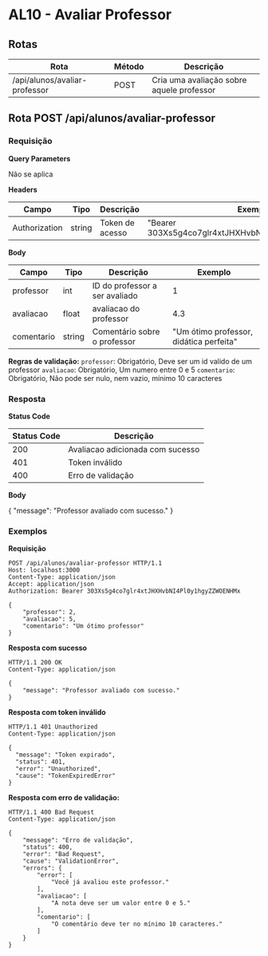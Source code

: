 # AL10 - Avaliar Professor

## Rotas

| Rota                                            | Método | Descrição                                        |
| ----------------------------------------------- | ------ | ------------------------------------------------ |
| /api/alunos/avaliar-professor                   | POST   | Cria uma avaliação sobre aquele professor        |

## Rota POST /api/alunos/avaliar-professor

### Requisição

**Query Parameters**

Não se aplica

**Headers**

| Campo         | Tipo   | Descrição       | Exemplo                                              |
| ------------- | ------ | --------------- | ---------------------------------------------------- |
| Authorization | string | Token de acesso | "Bearer 303Xs5g4co7glr4xtJHXHvbNI4Pl0y1hgyZZWOENHMx" |

**Body**

| Campo            | Tipo   | Descrição                                 | Exemplo                                             |
| ---------------- | ------ | ----------------------------------------- | -----------------------------------                 |
| professor        | int    | ID do professor a ser avaliado            | 1                                                   |
| avaliacao        | float  | avaliacao do professor                    | 4.3                                                 |
| comentario       | string | Comentário sobre o professor              | "Um ótimo professor, didática perfeita"             |

**Regras de validação:**
`professor`: Obrigatório, Deve ser um id valido de um professor
`avaliacao`: Obrigatório, Um numero entre 0 e 5
`comentario`: Obrigatório, Não pode ser nulo, nem vazio, mínimo 10 caracteres

### Resposta

**Status Code**

| Status Code | Descrição                        |
| ----------- | -------------------------------- |
| 200         | Avaliacao adicionada com sucesso |
| 401         | Token inválido                   |
| 400         | Erro de validação                |

**Body**

{
	"message": "Professor avaliado com sucesso."
}

### Exemplos

**Requisição**

```
POST /api/alunos/avaliar-professor HTTP/1.1
Host: localhost:3000
Content-Type: application/json
Accept: application/json
Authorization: Bearer 303Xs5g4co7glr4xtJHXHvbNI4Pl0y1hgyZZWOENHMx

{
	"professor": 2,
	"avaliacao": 5,
	"comentario": "Um ótimo professor"
}
```

**Resposta com sucesso**

```
HTTP/1.1 200 OK
Content-Type: application/json

{
	"message": "Professor avaliado com sucesso."
}
```

**Resposta com token inválido**

```
HTTP/1.1 401 Unauthorized
Content-Type: application/json

{
  "message": "Token expirado",
  "status": 401,
  "error": "Unauthorized",
  "cause": "TokenExpiredError"
}
```

**Resposta com erro de validação:**

```
HTTP/1.1 400 Bad Request
Content-Type: application/json

{
	"message": "Erro de validação",
	"status": 400,
	"error": "Bad Request",
	"cause": "ValidationError",
	"errors": {
		"error": [
			"Você já avaliou este professor."
		],
		"avaliacao": [
			"A nota deve ser um valor entre 0 e 5."
		],
		"comentario": [
			"O comentário deve ter no mínimo 10 caracteres."
		]
	}
}
```


